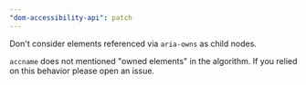 ```yaml
---
"dom-accessibility-api": patch
---
```


Don't consider elements referenced via `aria-owns` as child nodes.

`accname` does not mentioned "owned elements" in the algorithm.
If you relied on this behavior please open an issue.
